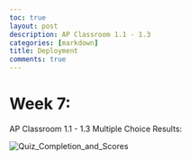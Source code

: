 ```yaml
---
toc: true
layout: post
description: AP Classroom 1.1 - 1.3 
categories: [markdown]
title: Deployment
comments: true
---
```


# Week 7: 

AP Classroom 1.1 - 1.3 Multiple Choice Results: 

![Quiz_Completion_and_Scores](https://cdn.discordapp.com/attachments/702253958688800840/1025848264521691197/Screen_Shot_2022-09-30_at_12.07.02_PM.png)